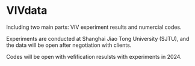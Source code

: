 # VIVdata

Including two main parts: VIV experiment results and numercial codes.

Experiments are conducted at Shanghai Jiao Tong University (SJTU), and the data will be open after negotiation with clients.

Codes will be open with vefification resulsts with experiments in 2024.
